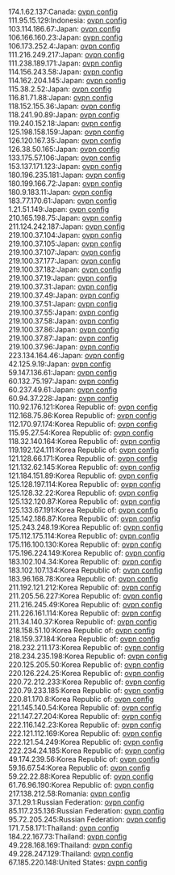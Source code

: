 174.1.62.137:Canada: [ovpn config](vpn/174_1_62_137.ovpn)  
111.95.15.129:Indonesia: [ovpn config](vpn/111_95_15_129.ovpn)  
103.114.186.67:Japan: [ovpn config](vpn/103_114_186_67.ovpn)  
106.166.160.23:Japan: [ovpn config](vpn/106_166_160_23.ovpn)  
106.173.252.4:Japan: [ovpn config](vpn/106_173_252_4.ovpn)  
111.216.249.217:Japan: [ovpn config](vpn/111_216_249_217.ovpn)  
111.238.189.171:Japan: [ovpn config](vpn/111_238_189_171.ovpn)  
114.156.243.58:Japan: [ovpn config](vpn/114_156_243_58.ovpn)  
114.162.204.145:Japan: [ovpn config](vpn/114_162_204_145.ovpn)  
115.38.2.52:Japan: [ovpn config](vpn/115_38_2_52.ovpn)  
116.81.71.88:Japan: [ovpn config](vpn/116_81_71_88.ovpn)  
118.152.155.36:Japan: [ovpn config](vpn/118_152_155_36.ovpn)  
118.241.90.89:Japan: [ovpn config](vpn/118_241_90_89.ovpn)  
119.240.152.18:Japan: [ovpn config](vpn/119_240_152_18.ovpn)  
125.198.158.159:Japan: [ovpn config](vpn/125_198_158_159.ovpn)  
126.120.167.35:Japan: [ovpn config](vpn/126_120_167_35.ovpn)  
126.38.50.165:Japan: [ovpn config](vpn/126_38_50_165.ovpn)  
133.175.57.106:Japan: [ovpn config](vpn/133_175_57_106.ovpn)  
153.137.171.123:Japan: [ovpn config](vpn/153_137_171_123.ovpn)  
180.196.235.181:Japan: [ovpn config](vpn/180_196_235_181.ovpn)  
180.199.166.72:Japan: [ovpn config](vpn/180_199_166_72.ovpn)  
180.9.183.11:Japan: [ovpn config](vpn/180_9_183_11.ovpn)  
183.77.170.61:Japan: [ovpn config](vpn/183_77_170_61.ovpn)  
1.21.51.149:Japan: [ovpn config](vpn/1_21_51_149.ovpn)  
210.165.198.75:Japan: [ovpn config](vpn/210_165_198_75.ovpn)  
211.124.242.187:Japan: [ovpn config](vpn/211_124_242_187.ovpn)  
219.100.37.104:Japan: [ovpn config](vpn/219_100_37_104.ovpn)  
219.100.37.105:Japan: [ovpn config](vpn/219_100_37_105.ovpn)  
219.100.37.107:Japan: [ovpn config](vpn/219_100_37_107.ovpn)  
219.100.37.177:Japan: [ovpn config](vpn/219_100_37_177.ovpn)  
219.100.37.182:Japan: [ovpn config](vpn/219_100_37_182.ovpn)  
219.100.37.19:Japan: [ovpn config](vpn/219_100_37_19.ovpn)  
219.100.37.31:Japan: [ovpn config](vpn/219_100_37_31.ovpn)  
219.100.37.49:Japan: [ovpn config](vpn/219_100_37_49.ovpn)  
219.100.37.51:Japan: [ovpn config](vpn/219_100_37_51.ovpn)  
219.100.37.55:Japan: [ovpn config](vpn/219_100_37_55.ovpn)  
219.100.37.58:Japan: [ovpn config](vpn/219_100_37_58.ovpn)  
219.100.37.86:Japan: [ovpn config](vpn/219_100_37_86.ovpn)  
219.100.37.87:Japan: [ovpn config](vpn/219_100_37_87.ovpn)  
219.100.37.96:Japan: [ovpn config](vpn/219_100_37_96.ovpn)  
223.134.164.46:Japan: [ovpn config](vpn/223_134_164_46.ovpn)  
42.125.9.19:Japan: [ovpn config](vpn/42_125_9_19.ovpn)  
59.147.136.61:Japan: [ovpn config](vpn/59_147_136_61.ovpn)  
60.132.75.197:Japan: [ovpn config](vpn/60_132_75_197.ovpn)  
60.237.49.61:Japan: [ovpn config](vpn/60_237_49_61.ovpn)  
60.94.37.228:Japan: [ovpn config](vpn/60_94_37_228.ovpn)  
110.92.176.121:Korea Republic of: [ovpn config](vpn/110_92_176_121.ovpn)  
112.168.75.86:Korea Republic of: [ovpn config](vpn/112_168_75_86.ovpn)  
112.170.97.174:Korea Republic of: [ovpn config](vpn/112_170_97_174.ovpn)  
115.95.27.54:Korea Republic of: [ovpn config](vpn/115_95_27_54.ovpn)  
118.32.140.164:Korea Republic of: [ovpn config](vpn/118_32_140_164.ovpn)  
119.192.124.111:Korea Republic of: [ovpn config](vpn/119_192_124_111.ovpn)  
121.128.66.171:Korea Republic of: [ovpn config](vpn/121_128_66_171.ovpn)  
121.132.62.145:Korea Republic of: [ovpn config](vpn/121_132_62_145.ovpn)  
121.184.151.89:Korea Republic of: [ovpn config](vpn/121_184_151_89.ovpn)  
125.128.197.114:Korea Republic of: [ovpn config](vpn/125_128_197_114.ovpn)  
125.128.32.22:Korea Republic of: [ovpn config](vpn/125_128_32_22.ovpn)  
125.132.120.87:Korea Republic of: [ovpn config](vpn/125_132_120_87.ovpn)  
125.133.67.191:Korea Republic of: [ovpn config](vpn/125_133_67_191.ovpn)  
125.142.186.87:Korea Republic of: [ovpn config](vpn/125_142_186_87.ovpn)  
125.243.248.19:Korea Republic of: [ovpn config](vpn/125_243_248_19.ovpn)  
175.112.175.114:Korea Republic of: [ovpn config](vpn/175_112_175_114.ovpn)  
175.116.100.130:Korea Republic of: [ovpn config](vpn/175_116_100_130.ovpn)  
175.196.224.149:Korea Republic of: [ovpn config](vpn/175_196_224_149.ovpn)  
183.102.104.34:Korea Republic of: [ovpn config](vpn/183_102_104_34.ovpn)  
183.102.107.134:Korea Republic of: [ovpn config](vpn/183_102_107_134.ovpn)  
183.96.168.78:Korea Republic of: [ovpn config](vpn/183_96_168_78.ovpn)  
211.192.121.212:Korea Republic of: [ovpn config](vpn/211_192_121_212.ovpn)  
211.205.56.227:Korea Republic of: [ovpn config](vpn/211_205_56_227.ovpn)  
211.216.245.49:Korea Republic of: [ovpn config](vpn/211_216_245_49.ovpn)  
211.226.161.114:Korea Republic of: [ovpn config](vpn/211_226_161_114.ovpn)  
211.34.140.37:Korea Republic of: [ovpn config](vpn/211_34_140_37.ovpn)  
218.158.51.10:Korea Republic of: [ovpn config](vpn/218_158_51_10.ovpn)  
218.159.37.184:Korea Republic of: [ovpn config](vpn/218_159_37_184.ovpn)  
218.232.211.173:Korea Republic of: [ovpn config](vpn/218_232_211_173.ovpn)  
218.234.235.198:Korea Republic of: [ovpn config](vpn/218_234_235_198.ovpn)  
220.125.205.50:Korea Republic of: [ovpn config](vpn/220_125_205_50.ovpn)  
220.126.224.25:Korea Republic of: [ovpn config](vpn/220_126_224_25.ovpn)  
220.72.212.233:Korea Republic of: [ovpn config](vpn/220_72_212_233.ovpn)  
220.79.233.185:Korea Republic of: [ovpn config](vpn/220_79_233_185.ovpn)  
220.81.170.8:Korea Republic of: [ovpn config](vpn/220_81_170_8.ovpn)  
221.145.140.54:Korea Republic of: [ovpn config](vpn/221_145_140_54.ovpn)  
221.147.27.204:Korea Republic of: [ovpn config](vpn/221_147_27_204.ovpn)  
222.116.142.23:Korea Republic of: [ovpn config](vpn/222_116_142_23.ovpn)  
222.121.112.169:Korea Republic of: [ovpn config](vpn/222_121_112_169.ovpn)  
222.121.54.249:Korea Republic of: [ovpn config](vpn/222_121_54_249.ovpn)  
222.234.24.185:Korea Republic of: [ovpn config](vpn/222_234_24_185.ovpn)  
49.174.239.56:Korea Republic of: [ovpn config](vpn/49_174_239_56.ovpn)  
59.16.67.54:Korea Republic of: [ovpn config](vpn/59_16_67_54.ovpn)  
59.22.22.88:Korea Republic of: [ovpn config](vpn/59_22_22_88.ovpn)  
61.76.96.190:Korea Republic of: [ovpn config](vpn/61_76_96_190.ovpn)  
217.138.212.58:Romania: [ovpn config](vpn/217_138_212_58.ovpn)  
37.1.29.1:Russian Federation: [ovpn config](vpn/37_1_29_1.ovpn)  
85.117.235.136:Russian Federation: [ovpn config](vpn/85_117_235_136.ovpn)  
95.72.205.245:Russian Federation: [ovpn config](vpn/95_72_205_245.ovpn)  
171.7.58.171:Thailand: [ovpn config](vpn/171_7_58_171.ovpn)  
184.22.167.73:Thailand: [ovpn config](vpn/184_22_167_73.ovpn)  
49.228.168.169:Thailand: [ovpn config](vpn/49_228_168_169.ovpn)  
49.228.247.129:Thailand: [ovpn config](vpn/49_228_247_129.ovpn)  
67.185.220.148:United States: [ovpn config](vpn/67_185_220_148.ovpn)  
